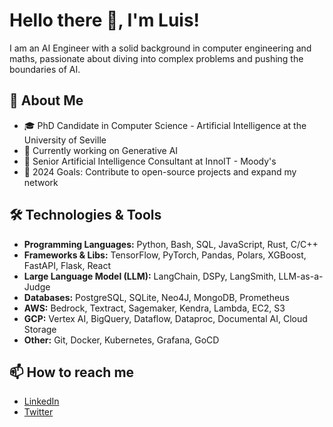 # Hello there 👋, I'm Luis!

I am an AI Engineer with a solid background in computer engineering and maths, passionate about diving into complex problems and pushing the boundaries of AI.


## 🚀 About Me

<!-- - 🎓 Master’s Degree in Artificial Intelligence from the University of Seville -->
- 🎓 PhD Candidate in Computer Science - Artificial Intelligence at the University of Seville 
- 🌱 Currently working on Generative AI
- 🏢 Senior Artificial Intelligence Consultant at InnoIT - Moody's
- 🎯 2024 Goals: Contribute to open-source projects and expand my network
<!-- - 💼 Any freelance/consulting inquiries? Shoot me an [email](mailto:ewfew@.com) -->

## 🛠️ Technologies & Tools

- **Programming Languages:** Python, Bash, SQL, JavaScript, Rust, C/C++
- **Frameworks & Libs:** TensorFlow, PyTorch, Pandas, Polars, XGBoost, FastAPI, Flask, React
- **Large Language Model (LLM):** LangChain, DSPy, LangSmith, LLM-as-a-Judge
- **Databases:** PostgreSQL, SQLite, Neo4J, MongoDB, Prometheus
- **AWS:** Bedrock, Textract, Sagemaker, Kendra, Lambda, EC2, S3
- **GCP:** Vertex AI, BigQuery, Dataflow, Dataproc, Documental AI, Cloud Storage
- **Other:** Git, Docker, Kubernetes, Grafana, GoCD

<!-- ![Your GitHub stats](https://github-readme-stats.vercel.app/api?username=Keredu&show_icons=true&hide_title=true&count_private=true&hide=prs&theme=default_repocard) -->

<!-- ## 📖 What I am currently learning or working on -->

<!-- - [Activity Tracker](https://github.com/Keredu/ActivityTracker) -->
<!-- - [Login Stuff](https://github.com/Keredu/loginstuff) -->
<!-- - [Kanban](https://github.com/Keredu/kanban) -->

## 📫 How to reach me

- [LinkedIn](https://www.linkedin.com/in/keredu)
- [Twitter](https://twitter.com/keredu8)

<!-- ## 🤝 Contributing -->

<!-- I'm looking for contributors for my [project](https://github.com/Keredu/Your-Project). Feel free to check it out and open an issue or submit a PR. -->

<!-- ## 💫 Recent GitHub Activity-->

<!--START_SECTION:activity-->
<!--END_SECTION:activity-->

<!--## 🗂️ Highlighted Repositories

- [Your Repo #1](https://github.com/Keredu/Your-Repo-1)
- [Your Repo #2](https://github.com/Keredu/Your-Repo-2)-->


